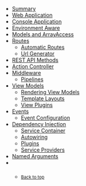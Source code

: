 <nav data-spy="affix" data-offset-top="286" id="sidebar" role="navigation">
    <ul class="nav nav-pills nav-stacked">
        <li role="presentation"><a href="#summary">Summary</a></li>
        <li role="presentation">
            <a href="#web-application">Web Application</a>
        </li>
        <li role="presentation">
            <a href="#console-application">Console Application</a>
        </li>
        <li role="presentation">
            <a href="#environment-aware">Environment Aware</a>
        </li>
        <li role="presentation"><a href="#models-and-arrayaccess">Models and ArrayAccess</a></li>
        <li role="presentation">
            <a href="#routes">Routes</a>
            <ul class="nav nav-pills nav-stacked">
                <li role="presentation"><a href="#automatic-routes">Automatic Routes</a></li>
                <li role="presentation"><a href="#url-generator">Url Generator</a></li>
            </ul>
        </li>
        <li role="presentation"><a href="#rest-api-methods">REST API Methods</a></li>
        <li role="presentation"><a href="#action-controller">Action Controller</a></li>
        <li role="presentation">
            <a href="#middleware">Middleware</a>
            <ul class="nav nav-pills nav-stacked">
                <li role="presentation"><a href="#pipelines">Pipelines</a></li>
            </ul>
        </li>
        <li role="presentation">
            <a href="#view-models">View Models</a>
            <ul class="nav nav-pills nav-stacked">
                <li role="presentation"><a href="#rendering-view-models">Rendering View Models</a></li>
                <li role="presentation"><a href="#template-layouts">Template Layouts</a></li>
                <li role="presentation"><a href="#viewl-plugins">View Plugins</a></li>        
            </ul>
        </li>
        <li role="presentation">
            <a href="#events">Events</a>
            <ul class="nav nav-pills nav-stacked">
                <li role="presentation"><a href="#event-configuration">Event Configuration</a></li>
            </ul>
        </li>
        <li role="presentation">
            <a href="#dependency-injection">Dependency Injection</a>
            <ul class="nav nav-pills nav-stacked">
                <li role="presentation"><a href="#service-container">Service Container</a></li>
                <li role="presentation"><a href="#autowiring">Autowiring</a></li>
                <li role="presentation"><a href="#plugins">Plugins</a></li>
                <li role="presentation"><a href="#service-providers">Service Providers</a></li>
            </ul>
        </li>    
        <li role="presentation">
            <a href="#named-arguments">Named Arguments</a>
        </li>
        <!-- <li role="presentation">
            <a href="#maintainability">Maintainability</a>
            <ul class="nav nav-pills nav-stacked">
                <li role="presentation"><a href="#benchmark">Benchmark</a></li>
                <li role="presentation"><a href="#source-lines-of-code">Source Lines of Code</a></li>
            </ul>
        </li>-->        
        <li role="presentation">
            <ul class="nav nav-pills nav-stacked" style="margin-top:20px;">
                <li role="presentation"><a href="#"><small class="text-muted">Back to top</small></a></li>
            </ul>
        </li>
    </ul>
</nav>

